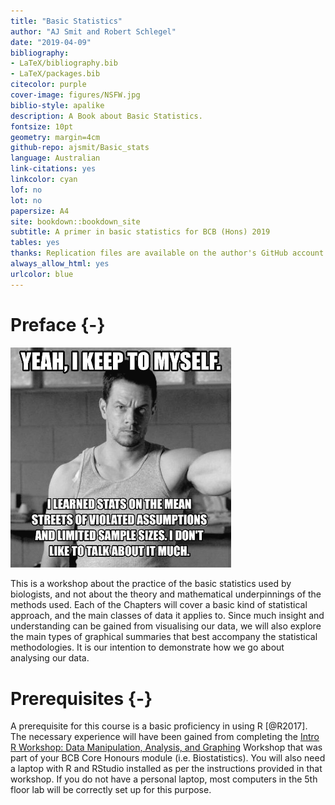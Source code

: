 ```yaml
--- 
title: "Basic Statistics"
author: "AJ Smit and Robert Schlegel"
date: "2019-04-09"
bibliography:
- LaTeX/bibliography.bib
- LaTeX/packages.bib
citecolor: purple
cover-image: figures/NSFW.jpg
biblio-style: apalike
description: A Book about Basic Statistics.
fontsize: 10pt
geometry: margin=4cm
github-repo: ajsmit/Basic_stats
language: Australian
link-citations: yes
linkcolor: cyan
lof: no
lot: no
papersize: A4
site: bookdown::bookdown_site
subtitle: A primer in basic statistics for BCB (Hons) 2019
tables: yes
thanks: Replication files are available on the author's GitHub account
always_allow_html: yes
urlcolor: blue
---
```


# Preface {-}



<img src="figures/walberg_assumptions.jpeg" width="70%" />

This is a workshop about the practice of the basic statistics used by biologists, and not about the theory and mathematical underpinnings of the methods used. Each of the Chapters will cover a basic kind of statistical approach, and the main classes of data it applies to. Since much insight and understanding can be gained from visualising our data, we will also explore the main types of graphical summaries that best accompany the statistical methodologies. It is our intention to demonstrate how we go about analysing our data. 

# Prerequisites {-}
A prerequisite for this course is a basic proficiency in using R [@R2017]. The necessary experience will have been gained from completing the [Intro R Workshop: Data Manipulation, Analysis, and Graphing](https://robwschlegel.github.io/Intro_R_Workshop/) Workshop that was part of your BCB Core Honours module (i.e. Biostatistics). You will also need a laptop with R and RStudio installed as per the instructions provided in that workshop. If you do not have a personal laptop, most computers in the 5th floor lab will be correctly set up for this purpose.



